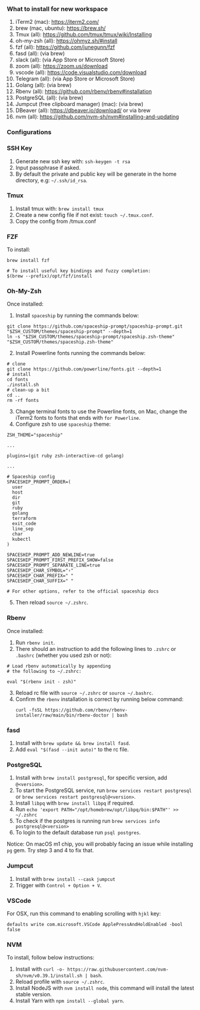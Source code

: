 ### What to install for new workspace

1. iTerm2 (mac): https://iterm2.com/
2. brew (mac, ubuntu): https://brew.sh/
3. Tmux (all): https://github.com/tmux/tmux/wiki/Installing
4. oh-my-zsh (all): https://ohmyz.sh/#install
5. fzf (all): https://github.com/junegunn/fzf
6. fasd (all): (via brew)
7. slack (all): (via App Store or Microsoft Store)
8. zoom (all): https://zoom.us/download
9. vscode (all): https://code.visualstudio.com/download
10. Telegram (all): (via App Store or Microsoft Store)
11. Golang (all): (via brew)
12. Rbenv (all): https://github.com/rbenv/rbenv#installation
13. PostgreSQL (all): (via brew)
14. Jumpcut (free clipboard manager) (mac): (via brew)
15. DBeaver (all): https://dbeaver.io/download/ or via brew
16. nvm (all): https://github.com/nvm-sh/nvm#installing-and-updating

### Configurations

### SSH Key

1. Generate new ssh key with: `ssh-keygen -t rsa`
2. Input passphrase if asked.
3. By default the private and public key will be generate in the home directory, e.g: `~/.ssh/id_rsa`.

### Tmux

1. Install tmux with: `brew install tmux`
2. Create a new config file if not exist: `touch ~/.tmux.conf`.
3. Copy the config from /tmux.conf

### FZF

To install:
```
brew install fzf

# To install useful key bindings and fuzzy completion:
$(brew --prefix)/opt/fzf/install
```

### Oh-My-Zsh

Once installed:

1. Install `spaceship` by running the commands below:
  ```
  git clone https://github.com/spaceship-prompt/spaceship-prompt.git "$ZSH_CUSTOM/themes/spaceship-prompt" --depth=1
  ln -s "$ZSH_CUSTOM/themes/spaceship-prompt/spaceship.zsh-theme" "$ZSH_CUSTOM/themes/spaceship.zsh-theme"
  ```
2. Install Powerline fonts running the commands below:
  ```
  # clone
  git clone https://github.com/powerline/fonts.git --depth=1
  # install
  cd fonts
  ./install.sh
  # clean-up a bit
  cd ..
  rm -rf fonts
  ```
3. Change terminal fonts to use the Powerline fonts, on Mac, change the iTerm2 fonts to fonts that ends with `for Powerline`.
4. Configure zsh to use `spaceship` theme:
  ```
  ZSH_THEME="spaceship"
  
  ...

  plugins=(git ruby zsh-interactive-cd golang)

  ...

  # Spaceship config
  SPACESHIP_PROMPT_ORDER=(
    user
    host
    dir
    git
    ruby
    golang
    terraform
    exit_code
    line_sep
    char
    kubectl
  )

  SPACESHIP_PROMPT_ADD_NEWLINE=true
  SPACESHIP_PROMPT_FIRST_PREFIX_SHOW=false
  SPACESHIP_PROMPT_SEPARATE_LINE=true
  SPACESHIP_CHAR_SYMBOL="›"
  SPACESHIP_CHAR_PREFIX=" "
  SPACESHIP_CHAR_SUFFIX=" "

  # For other options, refer to the official spaceship docs
  ```

5. Then reload `source ~/.zshrc`.

### Rbenv
Once installed:

1. Run `rbenv init`.
2. There should an instruction to add the following lines to `.zshrc` or `.bashrc` (whether you used zsh or not):
  ```
  # Load rbenv automatically by appending
  # the following to ~/.zshrc:

  eval "$(rbenv init - zsh)"
  ```
3. Reload rc file with `source ~/.zshrc` or `source ~/.bashrc`.
4. Confirm the `rbenv` installation is correct by running below command:
   ```
   curl -fsSL https://github.com/rbenv/rbenv-installer/raw/main/bin/rbenv-doctor | bash
   ```

### fasd

1. Install with `brew update && brew install fasd`.
2. Add `eval "$(fasd --init auto)"` to the rc file.

### PostgreSQL

1. Install with `brew install postgresql`, for specific version, add `@<version>`.
2. To start the PostgreSQL service, run `brew services restart postgresql` or `brew services restart postgresql@<version>`.
3. Install `libpq` with `brew install libpq` if required.
4. Run `echo 'export PATH="/opt/homebrew/opt/libpq/bin:$PATH"' >> ~/.zshrc`
5. To check if the postgres is running run `brew services info postgresql@<version>`
6. To login to the default database run `psql postgres`.

Notice:
On macOS m1 chip, you will probably facing an issue while installing `pg` gem. Try step 3 and 4 to fix that.

### Jumpcut

1. Install with `brew install --cask jumpcut`
2. Trigger with `Control + Option + V`.

### VSCode

For OSX, run this command to enabling scrolling with `hjkl` key:
```
defaults write com.microsoft.VSCode ApplePressAndHoldEnabled -bool false
```

### NVM

To install, follow below instructions:

1. Install with `curl -o- https://raw.githubusercontent.com/nvm-sh/nvm/v0.39.1/install.sh | bash`.
2. Reload profile with `source ~/.zshrc`.
3. Install NodeJS with `nvm install node`, this command will install the latest stable version.
4. Install Yarn with `npm install --global yarn`.